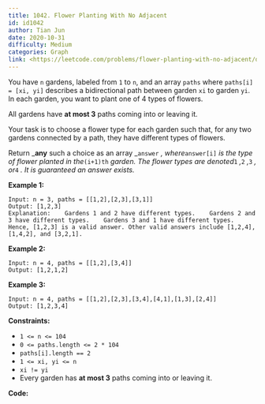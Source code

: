 ```yaml
---
title: 1042. Flower Planting With No Adjacent
id: id1042
author: Tian Jun
date: 2020-10-31
difficulty: Medium
categories: Graph
link: <https://leetcode.com/problems/flower-planting-with-no-adjacent/description/>
---
```


You have `n` gardens, labeled from `1` to `n`, and an array `paths` where
`paths[i] = [xi, yi]` describes a bidirectional path between garden `xi` to
garden `yi`. In each garden, you want to plant one of 4 types of flowers.

All gardens have **at most 3** paths coming into or leaving it.

Your task is to choose a flower type for each garden such that, for any two
gardens connected by a path, they have different types of flowers.

Return _**any** such a choice as an array _`answer` _, where_`answer[i]` _is
the type of flower planted in the_`(i+1)th` _garden. The flower types are
denoted_`1` _,_`2` _,_`3` _, or_`4` _. It is guaranteed an answer exists._



**Example 1:**
            
	Input: n = 3, paths = [[1,2],[2,3],[3,1]]    
	Output: [1,2,3]    
	Explanation:    Gardens 1 and 2 have different types.    Gardens 2 and 3 have different types.    Gardens 3 and 1 have different types.    Hence, [1,2,3] is a valid answer. Other valid answers include [1,2,4], [1,4,2], and [3,2,1].    

**Example 2:**
            
	Input: n = 4, paths = [[1,2],[3,4]]    
	Output: [1,2,1,2]    

**Example 3:**
            
	Input: n = 4, paths = [[1,2],[2,3],[3,4],[4,1],[1,3],[2,4]]    
	Output: [1,2,3,4]    



**Constraints:**

  * `1 <= n <= 104`
  * `0 <= paths.length <= 2 * 104`
  * `paths[i].length == 2`
  * `1 <= xi, yi <= n`
  * `xi != yi`
  * Every garden has **at most 3** paths coming into or leaving it.


**Code:**
